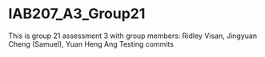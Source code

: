 # IAB207_A3_Group21
This is group 21 assessment 3 with group members: Ridley Visan, Jingyuan Cheng (Samuel), Yuan Heng Ang 
Testing commits
